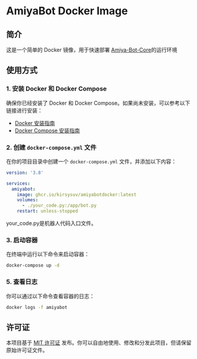 # AmiyaBot Docker Image

## 简介
这是一个简单的 Docker 镜像，用于快速部署 [Amiya-Bot-Core](https://github.com/AmiyaBot/Amiya-Bot-core/)的运行环境

## 使用方式

### 1. 安装 Docker 和 Docker Compose
确保你已经安装了 Docker 和 Docker Compose。如果尚未安装，可以参考以下链接进行安装：
- [Docker 安装指南](https://docs.docker.com/get-docker/)
- [Docker Compose 安装指南](https://docs.docker.com/compose/install/)

### 2. 创建 `docker-compose.yml` 文件
在你的项目目录中创建一个 `docker-compose.yml` 文件，并添加以下内容：

```yaml
version: '3.8'

services:
  amiyabot:
    image: ghcr.io/kirsysuv/amiyabotdocker:latest
    volumes:
      - ./your_code.py:/app/bot.py
    restart: unless-stopped
```
your_code.py是机器人代码入口文件。


### 3. 启动容器
在终端中运行以下命令来启动容器：

```bash
docker-compose up -d
```

### 5. 查看日志
你可以通过以下命令查看容器的日志：

```bash
docker logs -f amiyabot
```

## 许可证
本项目基于 [MIT 许可证](LICENSE) 发布。你可以自由地使用、修改和分发此项目，但请保留原始许可证文件。

